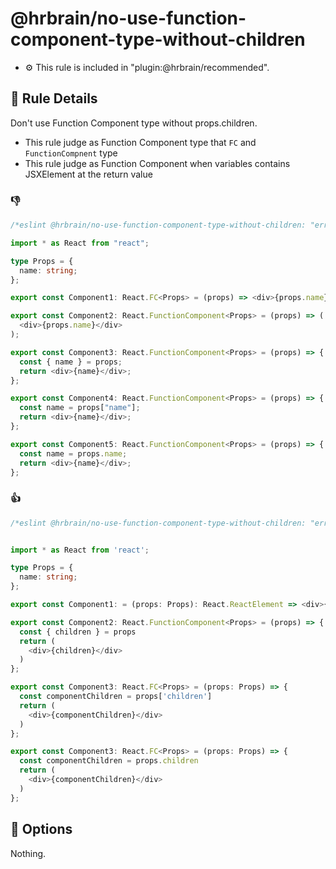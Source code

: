 # @hrbrain/no-use-function-component-type-without-children

- ⚙️ This rule is included in "plugin:@hrbrain/recommended".

## 📖 Rule Details

Don't use Function Component type without props.children.

- This rule judge as Function Component type that `FC` and `FunctionCompnent` type
- This rule judge as Function Component when variables contains JSXElement at the return value

### 👎

```ts
/*eslint @hrbrain/no-use-function-component-type-without-children: "error"*/

import * as React from "react";

type Props = {
  name: string;
};

export const Component1: React.FC<Props> = (props) => <div>{props.name}</div>;

export const Component2: React.FunctionComponent<Props> = (props) => (
  <div>{props.name}</div>
);

export const Component3: React.FunctionComponent<Props> = (props) => {
  const { name } = props;
  return <div>{name}</div>;
};

export const Component4: React.FunctionComponent<Props> = (props) => {
  const name = props["name"];
  return <div>{name}</div>;
};

export const Component5: React.FunctionComponent<Props> = (props) => {
  const name = props.name;
  return <div>{name}</div>;
};
```

### 👍

```ts
/*eslint @hrbrain/no-use-function-component-type-without-children: "error"*/


import * as React from 'react';

type Props = {
  name: string;
};

export const Component1: = (props: Props): React.ReactElement => <div>{props.name}</div>;

export const Component2: React.FunctionComponent<Props> = (props) => {
  const { children } = props
  return (
    <div>{children}</div>
  )
};

export const Component3: React.FC<Props> = (props: Props) => {
  const componentChildren = props['children']
  return (
    <div>{componentChildren}</div>
  )
};

export const Component3: React.FC<Props> = (props: Props) => {
  const componentChildren = props.children
  return (
    <div>{componentChildren}</div>
  )
};
```

## 🔧 Options

Nothing.
